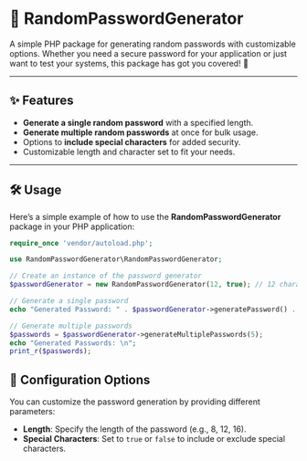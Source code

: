 # 🎉 RandomPasswordGenerator

A simple PHP package for generating random passwords with customizable options. Whether you need a secure password for your application or just want to test your systems, this package has got you covered! 🔐

---

## ✨ Features

- **Generate a single random password** with a specified length.
- **Generate multiple random passwords** at once for bulk usage.
- Options to **include special characters** for added security.
- Customizable length and character set to fit your needs.

---

## 🛠️ Usage

Here’s a simple example of how to use the **RandomPasswordGenerator** package in your PHP application:

```php
require_once 'vendor/autoload.php';

use RandomPasswordGenerator\RandomPasswordGenerator;

// Create an instance of the password generator
$passwordGenerator = new RandomPasswordGenerator(12, true); // 12 characters with special chars

// Generate a single password
echo "Generated Password: " . $passwordGenerator->generatePassword() . "\n";

// Generate multiple passwords
$passwords = $passwordGenerator->generateMultiplePasswords(5);
echo "Generated Passwords: \n";
print_r($passwords);
```

## 📝 Configuration Options

You can customize the password generation by providing different parameters:

- **Length**: Specify the length of the password (e.g., 8, 12, 16).
- **Special Characters**: Set to `true` or `false` to include or exclude special characters.
